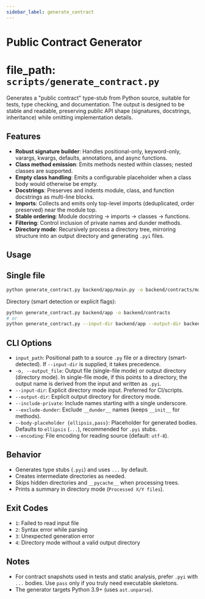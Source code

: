 ```yaml
---
sidebar_label: generate_contract
---
```


# Public Contract Generator

  file_path: `scripts/generate_contract.py`
=========================

Generates a "public contract" type-stub from Python source, suitable for tests,
type checking, and documentation. The output is designed to be stable and
readable, preserving public API shape (signatures, docstrings, inheritance) while
omitting implementation details.

Features
--------
- **Robust signature builder**: Handles positional-only, keyword-only, varargs,
kwargs, defaults, annotations, and async functions.
- **Class method emission**: Emits methods nested within classes; nested classes
are supported.
- **Empty class handling**: Emits a configurable placeholder when a class body
would otherwise be empty.
- **Docstrings**: Preserves and indents module, class, and function docstrings
as multi-line blocks.
- **Imports**: Collects and emits only top-level imports (deduplicated, order
preserved) near the module top.
- **Stable ordering**: Module docstring → imports → classes → functions.
- **Filtering**: Control inclusion of private names and dunder methods.
- **Directory mode**: Recursively process a directory tree, mirroring structure
into an output directory and generating ``.pyi`` files.

Usage
-----

## Single file

```bash
python generate_contract.py backend/app/main.py -o backend/contracts/main.pyi
```

Directory (smart detection or explicit flags):
```bash
python generate_contract.py backend/app -o backend/contracts
# or
python generate_contract.py --input-dir backend/app --output-dir backend/contracts
```

CLI Options
-----------
- ``input_path``: Positional path to a source ``.py`` file or a directory
(smart-detected). If ``--input-dir`` is supplied, it takes precedence.
- ``-o, --output_file``: Output file (single-file mode) or output directory
(directory mode). In single-file mode, if this points to a directory, the
output name is derived from the input and written as ``.pyi``.
- ``--input-dir``: Explicit directory mode input. Preferred for CI/scripts.
- ``--output-dir``: Explicit output directory for directory mode.
- ``--include-private``: Include names starting with a single underscore.
- ``--exclude-dunder``: Exclude ``__dunder__`` names (keeps ``__init__`` for methods).
- ``--body-placeholder {ellipsis,pass}``: Placeholder for generated bodies.
Defaults to ``ellipsis`` (``...``), recommended for ``.pyi`` stubs.
- ``--encoding``: File encoding for reading source (default: ``utf-8``).

Behavior
--------
- Generates type stubs (``.pyi``) and uses ``...`` by default.
- Creates intermediate directories as needed.
- Skips hidden directories and ``__pycache__`` when processing trees.
- Prints a summary in directory mode (``Processed X/Y files``).

Exit Codes
----------
- ``1``: Failed to read input file
- ``2``: Syntax error while parsing
- ``3``: Unexpected generation error
- ``4``: Directory mode without a valid output directory

Notes
-----
- For contract snapshots used in tests and static analysis, prefer ``.pyi`` with
``...`` bodies. Use ``pass`` only if you truly need executable skeletons.
- The generator targets Python 3.9+ (uses ``ast.unparse``).
